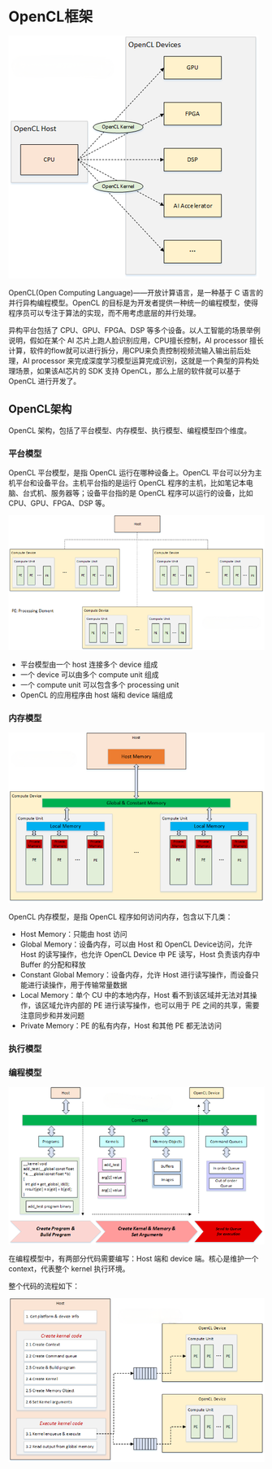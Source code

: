 # OpenCL框架

![OpenCL框架](../../images/ai/opencl-framework.png)

OpenCL(Open Computing Language)——开放计算语言，是一种基于 C 语言的并行异构编程模型。OpenCL 的目标是为开发者提供一种统一的编程模型，使得程序员可以专注于算法的实现，而不用考虑底层的并行处理。

异构平台包括了 CPU、GPU、FPGA、DSP 等多个设备。以人工智能的场景举例说明，假如在某个 AI 芯片上跑人脸识别应用，CPU擅长控制，AI processor 擅长计算，软件的flow就可以进行拆分，用CPU来负责控制视频流输入输出前后处理，AI processor 来完成深度学习模型运算完成识别，这就是一个典型的异构处理场景，如果该AI芯片的 SDK 支持 OpenCL，那么上层的软件就可以基于 OpenCL 进行开发了。

## OpenCL架构

OpenCL 架构，包括了平台模型、内存模型、执行模型、编程模型四个维度。

### 平台模型

OpenCL 平台模型，是指 OpenCL 运行在哪种设备上。OpenCL 平台可以分为主机平台和设备平台。主机平台指的是运行 OpenCL 程序的主机，比如笔记本电脑、台式机、服务器等；设备平台指的是 OpenCL 程序可以运行的设备，比如 CPU、GPU、FPGA、DSP 等。

![平台模型](../../images/ai/opencl-platform_model.png)

- 平台模型由一个 host 连接多个 device 组成
- 一个 device 可以由多个 compute unit 组成
- 一个 compute unit 可以包含多个 processing unit
- OpenCL 的应用程序由 host 端和 device 端组成

### 内存模型

![内存模型](../../images/ai/opencl-memory_model.png)

OpenCL 内存模型，是指 OpenCL 程序如何访问内存，包含以下几类：

- Host Memory：只能由 host 访问
- Global Memory：设备内存，可以由 Host 和 OpenCL Device访问，允许 Host 的读写操作，也允许 OpenCL Device 中 PE 读写，Host 负责该内存中 Buffer 的分配和释放
- Constant Global Memory：设备内存，允许 Host 进行读写操作，而设备只能进行读操作，用于传输常量数据
- Local Memory：单个 CU 中的本地内存，Host 看不到该区域并无法对其操作，该区域允许内部的 PE 进行读写操作，也可以用于 PE 之间的共享，需要注意同步和并发问题
- Private Memory：PE 的私有内存，Host 和其他 PE 都无法访问

### 执行模型

### 编程模型

![编程模型](../../images/ai/opencl-program_model.png)

在编程模型中，有两部分代码需要编写：Host 端和 device 端。核心是维护一个 context，代表整个 kernel 执行环境。

整个代码的流程如下：

![编程流程](../../images/ai/opencl-program_flow.png)


